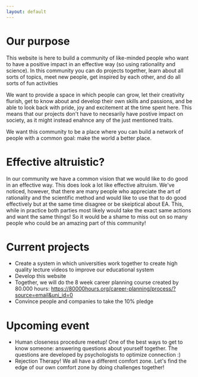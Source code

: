 ```yaml
---
layout: default
---
```


# Our purpose
This website is here to build a community of like-minded people who want to have a positive impact in an effective way (so using rationality and science).
  In this community you can do projects together, learn about all sorts of topics, meet new people, get inspired by each other, and do all sorts of fun activities

We want to provide a space in which people can grow, let their creativity flurish, get to know about and develop their own skills and passions,
    and be able to look back with pride, joy and excitement at the time spent here.
  This means that our projects don't have to necesarily have postive impact on society, as it might instead enahnce any of the just mentioned traits.

  We want this community to be a place where you can build a network of people with a common goal: make the world a better place.
    
 # Effective altruistic?
In our community we have a common vision that we would like to do good in an effective way. This does look a lot like effective altruism.
  We've noticed, however, that there are many people who appreciate the art of rationality and the scientific method and would like to use that to do good effectively
  but at the same time disagree or be skeiptical about EA. This, while in practice both parties most likely would take the exact same actions and want the same things!
  So it would be a shame to miss out on so many people who could be an amazing part of this community!
  
# Current projects

  * Create a system in which universities work together to create high quality lecture videos to improve our educational system
  * Develop this website
  * Together, we will do the 8 week career planning course created by 80.000 hours: https://80000hours.org/career-planning/process/?source=email&uni_id=0
  * Convince people and companies to take the 10% pledge
  
# Upcoming event
* Human closeness procedure meetup! One of the best ways to get to know someone: answering questions about yourself together.
    The questions are developed by psychologists to optimize connection :)
* Rejection Therapy! We all have a different comfort zone. Let's find the edge of our own comfort zone by doing challenges together!
  
